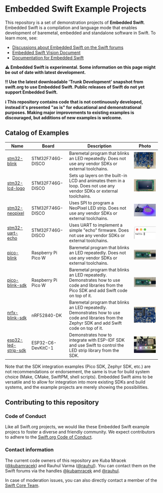 # Embedded Swift Example Projects

This repository is a set of demonstration projects of **Embedded Swift**. Embedded Swift is a compilation and language mode that enables development of baremetal, embedded and standalone software in Swift. To learn more, see:
- [Discussions about Embedded Swift on the Swift forums](https://forums.swift.org/t/embedded-swift/67057)
- [Embedded Swift Vision Document](https://github.com/apple/swift-evolution/blob/main/visions/embedded-swift.md)
- [Documentation for Embedded Swift](https://github.com/apple/swift/tree/main/docs/EmbeddedSwift)

**⚠️ Embedded Swift is experimental. Some information on this page might be out of date with latest development.**

**‼️ Use the latest downloadable 'Trunk Development' snapshot from swift.org to use Embedded Swift. Public releases of Swift do not yet support Embedded Swift.**

**ℹ️ This repository contains code that is not continuously developed, instead it's presented "as is" for educational and demonstrational purposes. Making major improvements to existing examples is discouraged, but additions of new examples is welcome.**

## Catalog of Examples

| Name      | Board | Description | Photo |
| --------- | ----- | ----------- | ----- |
| [stm32-blink](./stm32-blink) |STM32F746G-DISCO|Baremetal program that blinks an LED repeatedly. Does not use any vendor SDKs or external toolchains.|<img width="300" src="https://raw.githubusercontent.com/kubamracek/swift-evolution/branch/assets/stm32-blink.jpg">|
| [stm32-lcd-logo](./stm32-lcd-logo) |STM32F746G-DISCO|Sets up layers on the built-in LCD and animates them in a loop. Does not use any vendor SDKs or external toolchains.|<img width="300" src="https://raw.githubusercontent.com/kubamracek/swift-evolution/branch/assets/stm32-lcd-logo.jpg">|
| [stm32-neopixel](./stm32-neopixel) |STM32F746G-DISCO|Uses SPI to program a NeoPixel LED strip. Does not use any vendor SDKs or external toolchains.|<img width="300" src="https://raw.githubusercontent.com/kubamracek/swift-evolution/branch/assets/stm32-led.jpg">|
| [stm32-uart-echo](./stm32-uart-echo) |STM32F746G-DISCO|Uses UART to implement a simple "echo" firmware. Does not use any vendor SDKs or external toolchains.|<img width="300" src="https://raw.githubusercontent.com/kubamracek/swift-evolution/branch/assets/stm32-uart-echo.png">| 
| [pico-blink](./pico-blink) |Raspberry Pi Pico W|Baremetal program that blinks an LED repeatedly. Does not use any vendor SDKs or external toolchains.|<img width="300" src="https://raw.githubusercontent.com/kubamracek/swift-evolution/branch/assets/pico-blink.jpg">|
| [pico-blink-sdk](./pico-blink-sdk) |Raspberry Pi Pico W|Baremetal program that blinks an LED repeatedly. Demonstrates how to use code and libraries from the Pico SDK and add Swift code on top of it.|<img width="300" src="https://raw.githubusercontent.com/kubamracek/swift-evolution/branch/assets/pico-blink-sdl.jpg">|
| [nrfx-blink-sdk](./nrfx-blink-sdk) |nRF52840-DK|Baremetal program that blinks an LED repeatedly. Demonstrates how to use code and libraries from the Zephyr SDK and add Swift code on top of it.|<img width="300" src="https://raw.githubusercontent.com/kubamracek/swift-evolution/branch/assets/nrfx-blink-sdk.jpeg">|
| [esp32-led-strip-sdk](./esp32-led-strip-sdk) |ESP32-C6-DevKitC-1|Demonstrates how to integrate with ESP-IDF SDK and use Swift to control the LED strip library from the SDK.|<img width="300" src="https://raw.githubusercontent.com/kubamracek/swift-evolution/branch/assets/esp32-led-strip-sdk.jpg">|

Note that the SDK integration examples (Pico SDK, Zephyr SDK, etc.) are not recommendations or endorsement, the same is true for build system choice (Make, CMake, SwiftPM, shell scripts). Embedded Swift aims to be versatile and to allow for integration into more existing SDKs and build systems, and the example projects are merely showing the possibilities.

## Contributing to this repository

### Code of Conduct

Like all Swift.org projects, we would like these Embedded Swift example projecs to foster a diverse and friendly community. We expect contributors to adhere to the [Swift.org Code of Conduct](https://swift.org/code-of-conduct/).

### Contact information

The current code owners of this repository are Kuba Mracek ([@kubamracek](https://github.com/kubamracek)) and Rauhul Varma ([@rauhul](https://github.com/rauhul)). You can contact them on the Swift forums via the handles [@kubamracek](https://forums.swift.org/u/kubamracek/summary) and [@rauhul](https://forums.swift.org/u/rauhul/summary).

In case of moderation issues, you can also directly contact a member of the [Swift Core Team](https://swift.org/community/#community-structure).
